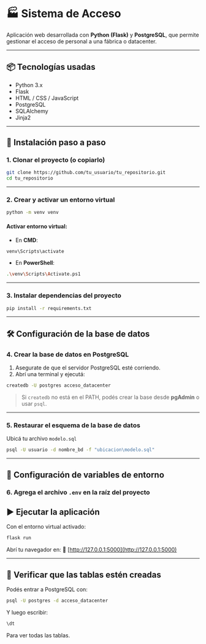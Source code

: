 
# 🏭 Sistema de Acceso

Aplicación web desarrollada con **Python (Flask)** y **PostgreSQL**, que permite gestionar el acceso de personal a una fábrica o datacenter.

---

## 📦 Tecnologías usadas

- Python 3.x
- Flask
- HTML / CSS / JavaScript
- PostgreSQL
- SQLAlchemy
- Jinja2

---

## 🚀 Instalación paso a paso

### 1. Clonar el proyecto (o copiarlo)

```bash
git clone https://github.com/tu_usuario/tu_repositorio.git
cd tu_repositorio
````

---

### 2. Crear y activar un entorno virtual

```bash
python -m venv venv
```

#### Activar entorno virtual:

* En **CMD**:

```bash
venv\Scripts\activate
```

* En **PowerShell**:

```bash
.\venv\Scripts\Activate.ps1
```

---

### 3. Instalar dependencias del proyecto

```bash
pip install -r requirements.txt
```

---

## 🛠️ Configuración de la base de datos

### 4. Crear la base de datos en PostgreSQL

1. Asegurate de que el servidor PostgreSQL esté corriendo.
2. Abrí una terminal y ejecutá:

```bash
createdb -U postgres acceso_datacenter
```

> Si `createdb` no está en el PATH, podés crear la base desde **pgAdmin** o usar `psql`.

---

### 5. Restaurar el esquema de la base de datos

Ubicá tu archivo `modelo.sql` 

```bash
psql -U usuario -d nombre_bd -f "ubicacion\modelo.sql"
```

---

## 🔐 Configuración de variables de entorno

### 6. Agrega el archivo `.env` en la raíz del proyecto

## ▶️ Ejecutar la aplicación

Con el entorno virtual activado:

```bash
flask run
```

Abrí tu navegador en:
📍 [http://127.0.0.1:5000](http://127.0.0.1:5000)

---

## 🧪 Verificar que las tablas estén creadas

Podés entrar a PostgreSQL con:

```bash
psql -U postgres -d acceso_datacenter
```

Y luego escribir:

```sql
\dt
```

Para ver todas las tablas.

